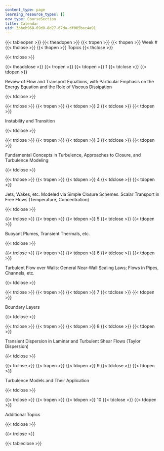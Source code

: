 ```yaml
---
content_type: page
learning_resource_types: []
ocw_type: CourseSection
title: Calendar
uid: 3bbeb968-69d0-8d27-67da-df005bac4a91
---
```


{{< tableopen >}}
{{< theadopen >}}
{{< tropen >}}
{{< thopen >}}
Week #
{{< thclose >}}
{{< thopen >}}
Topics
{{< thclose >}}

{{< trclose >}}

{{< theadclose >}}
{{< tropen >}}
{{< tdopen >}}
1
{{< tdclose >}}
{{< tdopen >}}


Review of Flow and Transport Equations, with Particular Emphasis on the Energy Equation and the Role of Viscous Dissipation


{{< tdclose >}}

{{< trclose >}}
{{< tropen >}}
{{< tdopen >}}
2
{{< tdclose >}}
{{< tdopen >}}


Instability and Transition


{{< tdclose >}}

{{< trclose >}}
{{< tropen >}}
{{< tdopen >}}
3
{{< tdclose >}}
{{< tdopen >}}


Fundamental Concepts in Turbulence, Approaches to Closure, and Turbulence Modeling


{{< tdclose >}}

{{< trclose >}}
{{< tropen >}}
{{< tdopen >}}
4
{{< tdclose >}}
{{< tdopen >}}


Jets, Wakes, etc. Modeled via Simple Closure Schemes. Scalar Transport in Free Flows (Temperature, Concentration)


{{< tdclose >}}

{{< trclose >}}
{{< tropen >}}
{{< tdopen >}}
5
{{< tdclose >}}
{{< tdopen >}}


Buoyant Plumes, Transient Thermals, etc.


{{< tdclose >}}

{{< trclose >}}
{{< tropen >}}
{{< tdopen >}}
6
{{< tdclose >}}
{{< tdopen >}}


Turbulent Flow over Walls: General Near-Wall Scaling Laws; Flows in Pipes, Channels, etc.


{{< tdclose >}}

{{< trclose >}}
{{< tropen >}}
{{< tdopen >}}
7
{{< tdclose >}}
{{< tdopen >}}


Boundary Layers


{{< tdclose >}}

{{< trclose >}}
{{< tropen >}}
{{< tdopen >}}
8
{{< tdclose >}}
{{< tdopen >}}


Transient Dispersion in Laminar and Turbulent Shear Flows (Taylor Dispersion)


{{< tdclose >}}

{{< trclose >}}
{{< tropen >}}
{{< tdopen >}}
9
{{< tdclose >}}
{{< tdopen >}}


Turbulence Models and Their Application


{{< tdclose >}}

{{< trclose >}}
{{< tropen >}}
{{< tdopen >}}
10
{{< tdclose >}}
{{< tdopen >}}


Additional Topics


{{< tdclose >}}

{{< trclose >}}

{{< tableclose >}}